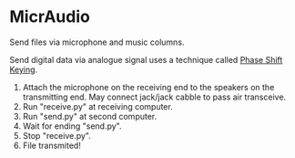 # MicrAudio
Send files via microphone and music columns.

Send digital data via analogue signal uses a technique called [Phase Shift Keying](http://en.wikipedia.org/wiki/Phase_shift_keying).

1. Attach the microphone on the receiving end to the speakers on the transmitting end.
May connect jack/jack cabble to pass air transceive.
1. Run "receive.py" at receiving computer.
1. Run "send.py" at second computer.
1. Wait for ending "send.py".
1. Stop "receive.py".
1. File transmited!
